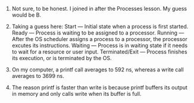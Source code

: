 1. Not sure, to be honest. I joined in after the Processes lesson. My guess would be B.


2. Taking a guess here:
  Start — Initial state when a process is first started.
  Ready — Process is waiting to be assigned to a processor.
  Running — After the OS scheduler assigns a process to a processor, the processor excutes its instructions.
  Waiting — Process is in waiting state if it needs to wait for a resource or user input.
  Terminated/Exit — Process finishes its execution, or is terminated by the OS.


3. On my computer, a printf call averages to 592 ns, whereas a write call averages to 3699 ns.


4. The reason printf is faster than write is because printf buffers its output in memory and only calls write when its buffer is full.